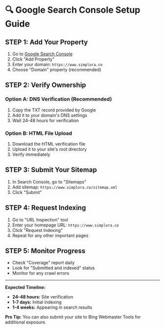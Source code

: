 # 🔍 Google Search Console Setup Guide

## **STEP 1: Add Your Property**

1. Go to [Google Search Console](https://search.google.com/search-console)
2. Click "Add Property"
3. Enter your domain: `https://www.simplora.co`
4. Choose "Domain" property (recommended)

## **STEP 2: Verify Ownership**

### **Option A: DNS Verification (Recommended)**
1. Copy the TXT record provided by Google
2. Add it to your domain's DNS settings
3. Wait 24-48 hours for verification

### **Option B: HTML File Upload**
1. Download the HTML verification file
2. Upload it to your site's root directory
3. Verify immediately

## **STEP 3: Submit Your Sitemap**

1. In Search Console, go to "Sitemaps"
2. Add sitemap: `https://www.simplora.co/sitemap.xml`
3. Click "Submit"

## **STEP 4: Request Indexing**

1. Go to "URL Inspection" tool
2. Enter your homepage URL: `https://www.simplora.co`
3. Click "Request Indexing"
4. Repeat for any other important pages

## **STEP 5: Monitor Progress**

- Check "Coverage" report daily
- Look for "Submitted and indexed" status
- Monitor for any crawl errors

---

**Expected Timeline:**
- **24-48 hours:** Site verification
- **1-7 days:** Initial indexing
- **1-4 weeks:** Appearing in search results

**Pro Tip:** You can also submit your site to Bing Webmaster Tools for additional exposure. 